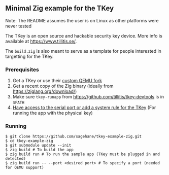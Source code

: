 ## Minimal Zig example for the TKey
Note: The README assumes the user is on Linux as other platforms were never tested

The TKey is an open source and hackable security key device. More info is
available at https://www.tillitis.se/.

The `build.zig` is also meant to serve as a template for people interested in
targetting for the TKey.

### Prerequisites
1. Get a TKey or use their [custom QEMU fork](https://dev.tillitis.se/tools/#qemu-emulator)
2. Get a recent copy of the Zig binary (ideally from https://ziglang.org/download/)
3. Make sure `tkey-runapp` from https://github.com/tillitis/tkey-devtools is in `$PATH`
4. [Have access to the serial port or add a system rule for the TKey](https://dev.tillitis.se/devapp/#linux-users) (For running the app with the physical key)

### Running
```sh-session
$ git clone https://github.com/sagehane/tkey-example-zig.git
$ cd tkey-example-zig
$ git submodule update --init
$ zig build # To build the app
$ zig build run # To run the sample app (TKey must be plugged in and detected)
$ zig build run -- --port <desired port> # To specify a port (needed for QEMU support)
```
